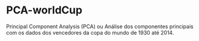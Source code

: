 # PCA-worldCup
Principal Component Analysis (PCA) ou Análise dos componentes principais com os dados dos vencedores da copa do mundo de 1930 até 2014.
